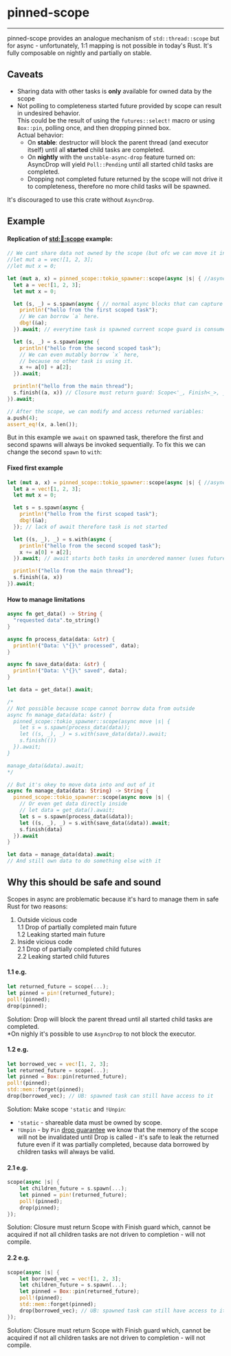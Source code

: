 # pinned-scope
****

pinned-scope provides an analogue mechanism of `std::thread::scope` but for async - unfortunately, 1:1 mapping is not possible in today's Rust. It's fully composable on nightly and partially on stable.

## Caveats
- Sharing data with other tasks is **only** available for owned data by the scope
- Not polling to completeness started future provided by scope can result in undesired behavior.  
This could be the result of using the `futures::select!` macro or using `Box::pin`, polling once, and then dropping pinned box.  
Actual behavior:
    - On **stable**: destructor will block the parent thread (and executor itself) until all **started** child tasks are completed.
    - On **nightly** with the `unstable-async-drop` feature turned on: AsyncDrop will yield `Poll::Pending` until all started child tasks are completed.
    - Dropping not completed future returned by the scope will not drive it to completeness, therefore no more child tasks will be spawned.

It's discouraged to use this crate without `AsyncDrop`.

## Example

#### Replication of [std::thread::scope](https://doc.rust-lang.org/std/thread/fn.scope.html) example:
```rust
// We cant share data not owned by the scope (but ofc we can move it in there)
//let mut a = vec![1, 2, 3];
//let mut x = 0;

let (mut a, x) = pinned_scope::tokio_spawner::scope(async |s| { //async closure instead of normal one
  let a = vec![1, 2, 3];
  let mut x = 0;

  let (s, _) = s.spawn(async { // normal async blocks that can capture scope data
    println!("hello from the first scoped task");
    // We can borrow `a` here.
    dbg!(&a);
  }).await; // everytime task is spawned current scope guard is consumed

  let (s, _) = s.spawn(async {
    println!("hello from the second scoped task");
    // We can even mutably borrow `x` here,
    // because no other task is using it.
    x += a[0] + a[2];
  }).await;

  println!("hello from the main thread");
  s.finish((a, x)) // Closure must return guard: Scope<'_, Finish<_>, _>
}).await;

// After the scope, we can modify and access returned variables:
a.push(4);
assert_eq!(x, a.len());
```

But in this example we `await` on spawned task, therefore the first and second spawns will always be invoked sequentially. To fix this we can change the second `spawn` to `with`:
#### Fixed first example
```rust
let (mut a, x) = pinned_scope::tokio_spawner::scope(async |s| { //async closure instead of normal one
  let a = vec![1, 2, 3];
  let mut x = 0;

  let s = s.spawn(async {
    println!("hello from the first scoped task");
    dbg!(&a);
  }); // lack of await therefore task is not started

  let ((s, _), _) = s.with(async {
    println!("hello from the second scoped task");
    x += a[0] + a[2];
  }).await; // await starts both tasks in unordered manner (uses futures::future::join)

  println!("hello from the main thread");
  s.finish((a, x))
}).await;
```

#### How to manage limitations
```rust
async fn get_data() -> String {
  "requested data".to_string()
}

async fn process_data(data: &str) {
  println!("Data: \"{}\" processed", data);
}

async fn save_data(data: &str) {
  println!("Data: \"{}\" saved", data);
}

let data = get_data().await;

/*
// Not possible because scope cannot borrow data from outside
async fn manage_data(data: &str) {
  pinned_scope::tokio_spawner::scope(async move |s| {
    let s = s.spawn(process_data(data));
    let ((s, _), _) = s.with(save_data(data)).await;
    s.finish(())
  }).await;
}

manage_data(&data).await;
*/

// But it's okey to move data into and out of it
async fn manage_data(data: String) -> String {
  pinned_scope::tokio_spawner::scope(async move |s| {
    // Or even get data directly inside
    // let data = get_data().await;
    let s = s.spawn(process_data(&data));
    let ((s, _), _) = s.with(save_data(&data)).await;
    s.finish(data)
  }).await
}

let data = manage_data(data).await;
// And still own data to do something else with it
```



## Why this should be safe and sound

Scopes in async are problematic because it's hard to manage them in safe Rust for two reasons:
1. Outside vicious code  
    1.1 Drop of partially completed main future  
    1.2 Leaking started main future
2. Inside vicious code  
    2.1 Drop of partially completed child futures  
    2.2 Leaking started child futures

#### 1.1 e.g.
```rust
let returned_future = scope(...);
let pinned = pin!(returned_future);
poll!(pinned);
drop(pinned);
```
Solution: Drop will block the parent thread until all started child tasks are completed.  
*On nighly it's possible to use `AsyncDrop` to not block the executor.

#### 1.2 e.g.
```rust
let borrowed_vec = vec![1, 2, 3];
let returned_future = scope(...);
let pinned = Box::pin(returned_future);
poll!(pinned);
std::mem::forget(pinned);
drop(borrowed_vec); // UB: spawned task can still have access to it
```
Solution: Make scope `'static` and `!Unpin`: 
- `'static` - shareable data must be owned by scope.
- `!Unpin` - by `Pin` [drop guarantee](https://doc.rust-lang.org/std/pin/index.html#subtle-details-and-the-drop-guarantee) we know that the memory of the scope will not be invalidated until Drop is called - it's safe to leak the returned future even if it was partially completed, because data borrowed by children tasks will always be valid.

#### 2.1 e.g.
```rust
scope(async |s| {
    let children_future = s.spawn(...);
    let pinned = pin!(returned_future);
    poll!(pinned);
    drop(pinned);
});
```
Solution: Closure must return Scope with Finish guard which, cannot be acquired if not all children tasks are not driven to completion - will not compile.


#### 2.2 e.g.
```rust
scope(async |s| {
    let borrowed_vec = vec![1, 2, 3];
    let children_future = s.spawn(...);
    let pinned = Box::pin(returned_future);
    poll!(pinned);
    std::mem::forget(pinned);
    drop(borrowed_vec); // UB: spawned task can still have access to it
});
```
Solution: Closure must return Scope with Finish guard which, cannot be acquired if not all children tasks are not driven to completion - will not compile.